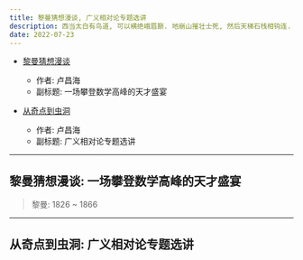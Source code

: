 ```yaml
---
title: 黎曼猜想漫谈, 广义相对论专题选讲
description: 西当太白有鸟道, 可以横绝峨眉巅. 地崩山摧壮士死, 然后天梯石栈相钩连.
date: 2022-07-23
---
```


- [黎曼猜想漫谈](https://book.douban.com/subject/26849607/)
  - 作者: 卢昌海
  - 副标题: 一场攀登数学高峰的天才盛宴

- [从奇点到虫洞](https://book.douban.com/subject/25775689/)
  - 作者: 卢昌海
  - 副标题: 广义相对论专题选讲

------------------

## 黎曼猜想漫谈: 一场攀登数学高峰的天才盛宴

> 黎曼: 1826 ~ 1866

------------------

## 从奇点到虫洞: 广义相对论专题选讲
